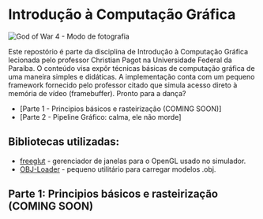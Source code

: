 ﻿# Introdução à Computação Gráfica
![God of War 4 - Modo de fotografia](http://www.gameinformer.com/cfs-filesystemfile.ashx/__key/CommunityServer-Components-SiteFiles/imagefeed-featured-nintendo-labo-impressions/kratossmile_5F00_610a.jpg)

Este repostório é parte da disciplina de Introdução à Computação Gráfica lecionada pelo professor Christian Pagot na Universidade Federal da Paraíba. O conteúdo visa expôr técnicas básicas de computação gráfica de uma maneira simples e didáticas. A implementação conta com um pequeno framework fornecido pelo professor citado que simula acesso direto à memória de vídeo (framebuffer). Pronto para a dança?

 * [Parte 1 - Principios básicos e rasteirização (COMING SOON)]
 * [Parte 2 - Pipeline Gráfico: calma, ele não morde]
  
## Bibliotecas utilizadas:
* [freeglut](http://freeglut.sourceforge.net/) - gerenciador de janelas para o OpenGL usado no simulador.
* [OBJ-Loader](https://github.com/Bly7/OBJ-Loader) - pequeno utilitário para carregar modelos .obj.

## Parte 1: Principios básicos e rasteirização (COMING SOON)

